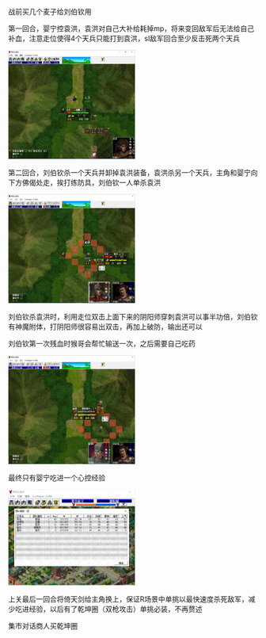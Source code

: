 战前买几个麦子给刘伯钦用

第一回合，婴宁控袁洪，袁洪对自己大补给耗掉mp，将来变回敌军后无法给自己补血，注意走位使得4个天兵只能打到袁洪，sl敌军回合至少反击死两个天兵

<img src="https://raw.githubusercontent.com/Avanti1980/myth-of-three-kingdoms/master/img/01/01.jpg" style="zoom:25%;" />

第二回合，刘伯钦杀一个天兵并卸掉袁洪装备，袁洪杀另一个天兵，主角和婴宁向下方佛偈处走，挨打练防具，刘伯钦一人单杀袁洪

<img src="https://raw.githubusercontent.com/Avanti1980/myth-of-three-kingdoms/master/img/01/02.jpg" style="zoom:25%;" />

刘伯钦杀袁洪时，利用走位双击上面下来的阴阳师穿刺袁洪可以事半功倍，刘伯钦有神魔附体，打阴阳师很容易出双击，再加上破防，输出还可以

刘伯钦第一次残血时猴哥会帮忙输送一次，之后需要自己吃药

<img src="https://raw.githubusercontent.com/Avanti1980/myth-of-three-kingdoms/master/img/01/03.jpg" style="zoom:25%;" />

最终只有婴宁吃进一个心控经验

<img src="https://raw.githubusercontent.com/Avanti1980/myth-of-three-kingdoms/master/img/01/04.jpg" style="zoom:25%;" />

上关最后一回合将倚天剑给主角换上，保证R场景中单挑以最快速度杀死敌军，减少吃进经验，以后有了乾坤圈（双枪攻击）单挑必装，不再赘述

集市对话商人买乾坤圈
